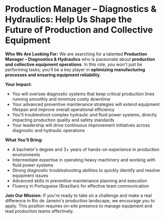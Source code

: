 # Production Manager – Diagnostics & Hydraulics: Help Us Shape the Future of Production and Collective Equipment

**Who We Are Looking For:**
We are searching for a talented **Production Manager – Diagnostics & Hydraulics** who is passionate about **production and collective equipment operations**. In this role, you won't just be performing tasks; you'll be a key player in **optimizing manufacturing processes and ensuring equipment reliability**.

**Your Impact:**
- You will oversee diagnostic systems that keep critical production lines running smoothly and minimize costly downtime
- Your advanced preventive maintenance strategies will extend equipment lifespan and improve overall operational efficiency  
- You'll troubleshoot complex hydraulic and fluid power systems, directly impacting production quality and safety standards
- Your leadership will drive continuous improvement initiatives across diagnostic and hydraulic operations

**What You'll Bring:**
- A bachelor's degree and 3+ years of hands-on experience in production environments
- Intermediate expertise in operating heavy machinery and working with fluid power systems
- Strong diagnostic troubleshooting abilities to quickly identify and resolve equipment issues
- Advanced skills in preventive maintenance planning and execution
- Fluency in Portuguese (Brazilian) for effective team communication

**Join Our Mission:**
If you're ready to take on a challenge and make a real difference in Rio de Janeiro's production landscape, we encourage you to apply. This position requires on-site presence to manage equipment and lead production teams effectively.